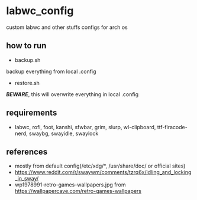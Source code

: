 # labwc_config
custom labwc and other stuffs configs for arch os
## how to run
* backup.sh

backup everything from local .config
* restore.sh

***BEWARE***, this will overwrite everything in local .config
## requirements
* labwc, rofi, foot, kanshi, sfwbar, grim, slurp, wl-clipboard, ttf-firacode-nerd, swaybg, swayidle, swaylock
## references
* mostly from default config(/etc/xdg/*, /usr/share/doc/ or official sites)
* https://www.reddit.com/r/swaywm/comments/tzrq6x/idling_and_locking_in_sway/
* wp1978991-retro-games-wallpapers.jpg from https://wallpapercave.com/retro-games-wallpapers